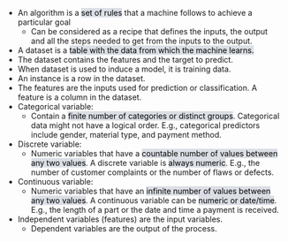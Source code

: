 
- An algorithm is a <mark style="background: #CACFD9A6;">set of rules</mark> that a machine follows to achieve a particular goal
	- Can be considered as a recipe that defines the inputs, the output and all the steps needed to get from the inputs to the output.
- A dataset is a <mark style="background: #CACFD9A6;">table with the data from which the machine learns.</mark>
- The dataset contains the features and the target to predict.
- When dataset is used to induce a model, it is training data.
- An instance is a row in the dataset.
- The features are the inputs used for prediction or classification. A feature is a column in the dataset.
- Categorical variable: 
	- Contain a <mark style="background: #CACFD9A6;">finite number of categories or distinct groups</mark>. Categorical data might not have a logical order. E.g., categorical predictors include gender, material type, and payment method.
- Discrete variable: 
	- Numeric variables that have a <mark style="background: #CACFD9A6;">countable number of values between any two values</mark>. A discrete variable is <mark style="background: #CACFD9A6;">always numeric</mark>. E.g., the number of customer complaints or the number of flaws or defects.
- Continuous variable: 
	- Numeric variables that have an <mark style="background: #CACFD9A6;">infinite number of values between any two values</mark>. A continuous variable can be <mark style="background: #CACFD9A6;">numeric or date/time</mark>. E.g., the length of a part or the date and time a payment is received.
- Independent variables (features) are the input variables.
	- Dependent variables are the output of the process.